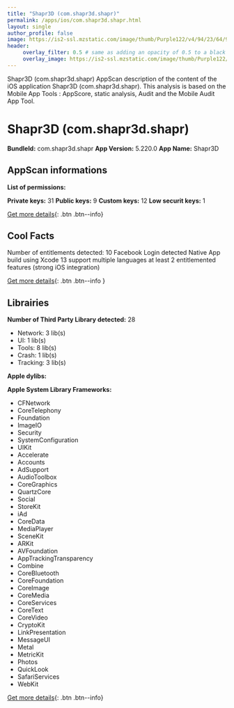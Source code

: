 ```yaml
---
title: "Shapr3D (com.shapr3d.shapr)"
permalink: /apps/ios/com.shapr3d.shapr.html
layout: single
author_profile: false
image: https://is2-ssl.mzstatic.com/image/thumb/Purple122/v4/94/23/64/94236479-2c79-c672-2e0d-1df96f617e02/AppIcon-0-1x_U007emarketing-5-0-85-220.png/512x512bb.jpg
header: 
     overlay_filter: 0.5 # same as adding an opacity of 0.5 to a black background
     overlay_image: https://is2-ssl.mzstatic.com/image/thumb/Purple122/v4/94/23/64/94236479-2c79-c672-2e0d-1df96f617e02/AppIcon-0-1x_U007emarketing-5-0-85-220.png/512x512bb.jpg
---
```

Shapr3D (com.shapr3d.shapr) AppScan description of the content of the iOS application Shapr3D (com.shapr3d.shapr). This analysis is based on the Mobile App Tools : AppScore, static analysis, Audit and the Mobile Audit App Tool.

# Shapr3D (com.shapr3d.shapr)

**BundleId:** com.shapr3d.shapr
**App Version:** 5.220.0
**App Name:** Shapr3D


## AppScan informations 

**List of permissions:** 
  
  
**Private keys:** 31
**Public keys:** 9
**Custom keys:** 12
**Low securit keys:** 1
  
[Get more details](/pricing.html){: .btn .btn--info}

## Cool Facts

Number of entitlements detected: 10
Facebook Login detected
Native App
build using Xcode 13
support multiple languages
at least 2 entitlemented features (strong iOS integration)
  
[Get more details](/pricing.html){: .btn .btn--info }

## Librairies 
**Number of Third Party Library detected:** 28
- Network: 3 lib(s)
- UI: 1 lib(s)
- Tools: 8 lib(s)
- Crash: 1 lib(s)
- Tracking: 3 lib(s)


**Apple dylibs:**


**Apple System Library Frameworks:**
- CFNetwork
- CoreTelephony
- Foundation
- ImageIO
- Security
- SystemConfiguration
- UIKit
- Accelerate
- Accounts
- AdSupport
- AudioToolbox
- CoreGraphics
- QuartzCore
- Social
- StoreKit
- iAd
- CoreData
- MediaPlayer
- SceneKit
- ARKit
- AVFoundation
- AppTrackingTransparency
- Combine
- CoreBluetooth
- CoreFoundation
- CoreImage
- CoreMedia
- CoreServices
- CoreText
- CoreVideo
- CryptoKit
- LinkPresentation
- MessageUI
- Metal
- MetricKit
- Photos
- QuickLook
- SafariServices
- WebKit


  
[Get more details](/pricing.html){: .btn .btn--info}

